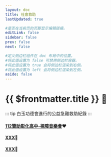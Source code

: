 ```yaml
---
layout: doc
title: 社會救助
lastUpdated: true

#是否在当前页的页脚显示编辑链接。
editLink: false
sidebar: false
prev: false
next: false

#定义侧边栏组件在 doc 布局中的位置。
#将此值设置为 false 可禁用侧边栏容器。
#将此值设置为 true 会将侧边栏渲染到右侧。
#将此值设置为 left 会将侧边栏渲染到左侧。
aside: false
---
```


# {{ $frontmatter.title }} 📂

::: tip
白玉功德會進行的公益急難救助紀錄
:::

#### [112贊助彰化高中-視障音樂會](./social-support-list/1121115贊助彰化高中-視障音樂會)❤️

#### [XXX](./social-support-list/finace107-116)📃

#### [XXX](./social-support-list/finace111-120)📃

